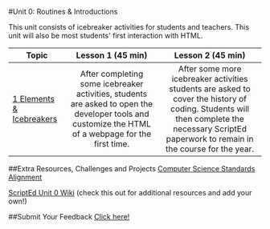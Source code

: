 #Unit 0: Routines & Introductions

This unit consists of icebreaker activities for students and teachers. This unit will also be most students' first interaction with HTML.

| Topic | Lesson 1 (45 min) | Lesson 2 (45 min) | 
|-----|:-------:|:-------:|
| [1 Elements & Icebreakers](topics/topic1)| After completing some icebreaker activities, students are asked to open the developer tools and customize the HTML of a webpage for the first time.| After some more icebreaker activities students are asked to cover the history of coding. Students will then complete the necessary ScriptEd paperwork to remain in the course for the year.|


##Extra Resources, Challenges and Projects
[Computer Science Standards Alignment](csStandards.md)

<a href="https://github.com/ScriptEdcurriculum/curriculum2016/wiki/foundationsCourse#unit-0-introductions">ScriptEd Unit 0 Wiki</a> (check this out for additional resources and add your own!)

##Submit Your Feedback
<a href="https://docs.google.com/a/scripted.org/forms/d/1-nZt8NEyRUWygIrbANoG7ofwXUyNNdl6i7x88cZHf-4/edit">Click here!</a>
